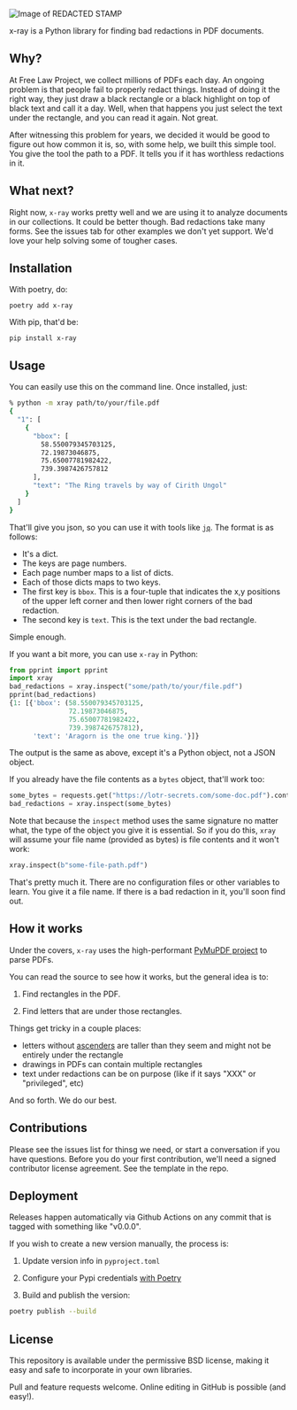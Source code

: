 ![Image of REDACTED STAMP](https://raw.githubusercontent.com/freelawproject/x-ray/main/redacted.png)

x-ray is a Python library for finding bad redactions in PDF documents.

## Why?

At Free Law Project, we collect millions of PDFs each day. An ongoing problem
is that people fail to properly redact things. Instead of doing it the right
way, they just draw a black rectangle or a black highlight on top of black
text and call it a day. Well, when that happens you just select the text under
the rectangle, and you can read it again. Not great.

After witnessing this problem for years, we decided it would be good to figure
out how common it is, so, with some help, we built this simple tool. You give
the tool the path to a PDF. It tells you if it has worthless redactions in it.


## What next?

Right now, `x-ray` works pretty well and we are using it to analyze documents
in our collections. It could be better though. Bad redactions take many forms.
See the issues tab for other examples we don't yet support. We'd love your
help solving some of tougher cases.


## Installation

With poetry, do:

```text
poetry add x-ray
```

With pip, that'd be:
```text
pip install x-ray
```

## Usage

You can easily use this on the command line. Once installed, just:

```bash
% python -m xray path/to/your/file.pdf
{
  "1": [
    {
      "bbox": [
        58.550079345703125,
        72.19873046875,
        75.65007781982422,
        739.3987426757812
      ],
      "text": "The Ring travels by way of Cirith Ungol"
    }
  ]
}
```

That'll give you json, so you can use it with tools like [`jq`][jq]. The format is as follows:

 - It's a dict.
 - The keys are page numbers.
 - Each page number maps to a list of dicts.
 - Each of those dicts maps to two keys.
 - The first key is `bbox`. This is a four-tuple that indicates the x,y positions of the upper left corner and then lower right corners of the bad redaction.
 - The second key is `text`. This is the text under the bad rectangle.

Simple enough.

If you want a bit more, you can use `x-ray` in Python:

```python
from pprint import pprint
import xray
bad_redactions = xray.inspect("some/path/to/your/file.pdf")
pprint(bad_redactions)
{1: [{'bbox': (58.550079345703125,
               72.19873046875,
               75.65007781982422,
               739.3987426757812),
      'text': 'Aragorn is the one true king.'}]}
```

The output is the same as above, except it's a Python object, not a JSON object.

If you already have the file contents as a `bytes` object, that'll work too:

```python
some_bytes = requests.get("https://lotr-secrets.com/some-doc.pdf").content
bad_redactions = xray.inspect(some_bytes)
```

Note that because the `inspect` method uses the same signature no matter what,
the type of the object you give it is essential. So if you do this, `xray` will
assume your file name (provided as bytes) is file contents and it won't work:

```python
xray.inspect(b"some-file-path.pdf")
```

That's pretty much it. There are no configuration files or other variables to
learn. You give it a file name. If there is a bad redaction in it, you'll soon
find out.


## How it works

Under the covers, `x-ray` uses the high-performant [PyMuPDF project][mu] to parse PDFs.

You can read the source to see how it works, but the general idea is to:

1. Find rectangles in the PDF.

2. Find letters that are under those rectangles.

Things get tricky in a couple places:

 - letters without [ascenders][asc] are taller than they seem and might not be entirely under the rectangle
 - drawings in PDFs can contain multiple rectangles
 - text under redactions can be on purpose (like if it says "XXX" or "privileged", etc)

And so forth. We do our best.


## Contributions

Please see the issues list for thinsg we need, or start a conversation if you have questions. Before you do your first contribution, we'll need a signed contributor license agreement. See the template in the repo.


## Deployment

Releases happen automatically via Github Actions on any commit that is tagged with something like "v0.0.0".

If you wish to create a new version manually, the process is:

1. Update version info in `pyproject.toml`

2. Configure your Pypi credentials [with Poetry][creds]

3. Build and publish the version:

```sh
poetry publish --build
```



## License

This repository is available under the permissive BSD license, making it easy and safe to incorporate in your own libraries.

Pull and feature requests welcome. Online editing in GitHub is possible (and easy!).

[jq]: https://stedolan.github.io/jq/
[mu]: pymupdf.readthedocs.io/
[asc]: https://en.wikipedia.org/wiki/Ascender_(typography)
[creds]: https://python-poetry.org/docs/repositories/#configuring-credentials
